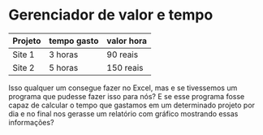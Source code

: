 # Gerenciador de valor e tempo

| Projeto | tempo gasto | valor hora|
|---------|-------------| --------- |
|  Site 1 |   3 horas   | 90 reais  |
|  Site 2 |   5 horas   | 150 reais |

Isso qualquer um consegue fazer no Excel, mas e se tivessemos um programa 
que pudesse fazer isso para nós? E se esse programa fosse capaz de calcular
o tempo que gastamos em um determinado projeto por dia e no final nos gerasse 
um relatório com gráfico mostrando essas informações?
